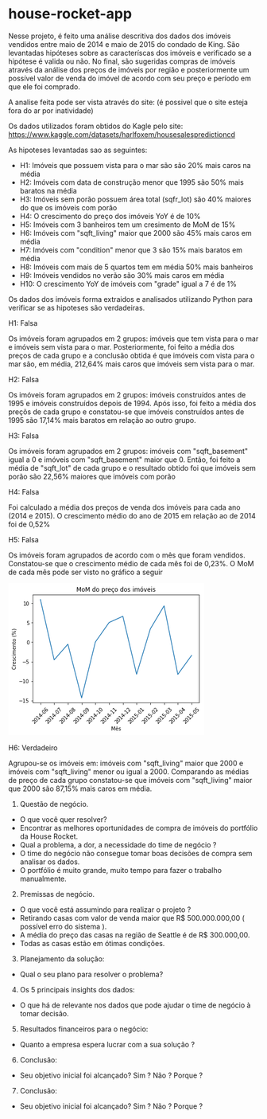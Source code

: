 # house-rocket-app

Nesse projeto, é feito uma análise descritiva dos dados dos imóveis vendidos entre maio de 2014 e maio de 2015 do condado de King. São levantadas hipóteses sobre as caracteríscas dos imóveis e verificado se a hipótese é valida ou não. No final, são sugeridas compras de imóveis através da análise dos preços de imóveis por região e posteriormente um possível valor de venda do imóvel de acordo com seu preço e período em que ele foi comprado. 

A analise feita pode ser vista através do site: (é possivel que o site esteja fora do ar por inatividade)

Os dados utilizados foram obtidos do Kagle pelo site: https://www.kaggle.com/datasets/harlfoxem/housesalespredictioncd 

As hipoteses levantadas sao as seguintes:

- H1: Imóveis que possuem vista para o mar são são 20% mais caros na média
- H2: Imóveis com data de construção menor que 1995 são 50% mais baratos na média
- H3: Imóveis sem porão possuem área total (sqfr_lot) são 40% maiores do que os imóveis com porão
- H4: O crescimento do preço dos imóveis YoY é de 10%
- H5: Imóveis com 3 banheiros tem um cresimento de MoM de 15%
- H6: Imóveis com "sqft_living" maior que 2000 são 45% mais caros em média
- H7: Imóveis com "condition" menor que 3 são 15% mais baratos em média
- H8: Imóveis com mais de 5 quartos tem em média 50% mais banheiros
- H9: Imóveis vendidos no verão são 30% mais caros em média
- H10: O crescimento YoY de imóveis com "grade" igual a 7 é de 1%

Os dados dos imóveis forma extraidos e analisados utilizando Python para verificar se as hipoteses são verdadeiras.

H1: Falsa

Os imóveis foram agrupados em 2 grupos: imóveis que tem vista para o mar e imóveis sem vista para o mar. Posteriormente, foi feito a média dos preços de cada grupo e a conclusão obtida é que imóveis com vista para o mar são, em média, 212,64% mais caros que imóveis sem vista para o mar.

H2: Falsa

Os imóveis foram agrupados em 2 grupos: imóveis construídos antes de 1995 e imóveis construídos depois de 1994. Após isso, foi feito a média dos preçõs de cada grupo e constatou-se que imóveis construídos antes de 1995 são 17,14% mais baratos em relação ao outro grupo.

H3: Falsa

Os imóveis foram agrupados em 2 grupos: imóveis com "sqft_basement" igual a 0 e imóveis com "sqft_basement" maior que 0. Então, foi feito a média de "sqft_lot" de cada grupo e o resultado obtido foi que imóveis sem porão são 22,56% maiores que imóveis com porão

H4: Falsa

Foi calculado a média dos preços de venda dos imóveis para cada ano (2014 e 2015). O crescimento médio do ano de 2015 em relação ao de 2014 foi de 0,52%

H5: Falsa

Os imóveis foram agrupados de acordo com o mês que foram vendidos. Constatou-se que o crescimento médio de cada mês foi de 0,23%. O MoM de cada mês pode ser visto no gráfico a seguir

![Alt text](img/MoM.png?raw=true)

H6: Verdadeiro

Agrupou-se os imóveis em: imóveis com "sqft_living" maior que 2000 e imóveis com "sqft_living" menor ou igual a 2000. Comparando as médias de preço de cada grupo constatou-se que imóveis com "sqft_living" maior que 2000 são 87,15% mais caros em média.





1. Questão de negócio.
- O que você quer resolver?
- Encontrar as melhores oportunidades de
compra de imóveis do portfólio da House Rocket.
- Qual a problema, a dor, a necessidade do time
de negócio ?
- O time do negócio não consegue tomar
boas decisões de compra sem analisar os dados.
- O portfólio é muito grande, muito tempo
para fazer o trabalho manualmente.




2. Premissas de negócio.
- O que você está assumindo para realizar o
projeto ?
- Retirando casas com valor de venda maior
que R$ 500.000.000,00 ( possível erro do sistema ).
- A média do preço das casas na região de
Seattle é de R$ 300.000,00.
- Todas as casas estão em ótimas
condições.




3. Planejamento da solução:
- Qual o seu plano para resolver o problema?



4. Os 5 principais insights dos dados:
- O que há de relevante nos dados que pode
ajudar o time de negócio à tomar decisão.



5. Resultados financeiros para o negócio:
- Quanto a empresa espera lucrar com a sua
solução ?




6. Conclusão:
- Seu objetivo inicial foi alcançado? Sim ? Não ?
Porque ?
 
 
 
 7. Conclusão:
- Seu objetivo inicial foi alcançado? Sim ? Não ?
Porque ?
